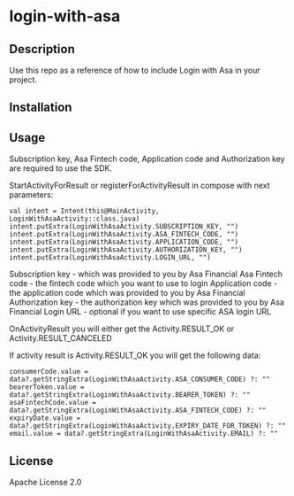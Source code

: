 # login-with-asa

## Description

Use this repo as a reference of how to include Login with Asa in your project.

## Installation


## Usage
Subscription key, Asa Fintech code, Application code and Authorization key are required to use the SDK.

StartActivityForResult or registerForActivityResult in compose with next parameters:

```
val intent = Intent(this@MainActivity, LoginWithAsaActivity::class.java)
intent.putExtra(LoginWithAsaActivity.SUBSCRIPTION_KEY, "")
intent.putExtra(LoginWithAsaActivity.ASA_FINTECH_CODE, "")
intent.putExtra(LoginWithAsaActivity.APPLICATION_CODE, "")
intent.putExtra(LoginWithAsaActivity.AUTHORIZATION_KEY, "")
intent.putExtra(LoginWithAsaActivity.LOGIN_URL, "")
```

Subscription key - which was provided to you by Asa Financial
Asa Fintech code - the fintech code which you want to use to login
Application code - the application code which was provided to you by Asa Financial
Authorization key - the authorization key which was provided to you by Asa Financial
Login URL - optional if you want to use specific ASA login URL

OnActivityResult you will either get the Activity.RESULT_OK or Activity.RESULT_CANCELED

If activity result is Activity.RESULT_OK you will get the following data:

```
consumerCode.value = data?.getStringExtra(LoginWithAsaActivity.ASA_CONSUMER_CODE) ?: ""
bearerToken.value = data?.getStringExtra(LoginWithAsaActivity.BEARER_TOKEN) ?: ""
asaFintechCode.value = data?.getStringExtra(LoginWithAsaActivity.ASA_FINTECH_CODE) ?: ""
expiryDate.value = data?.getStringExtra(LoginWithAsaActivity.EXPIRY_DATE_FOR_TOKEN) ?: ""
email.value = data?.getStringExtra(LoginWithAsaActivity.EMAIL) ?: ""
```

## License

Apache License 2.0